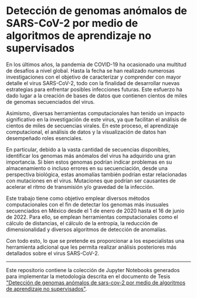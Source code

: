 # Detección de genomas anómalos de SARS-CoV-2 por medio de algoritmos de aprendizaje no supervisados

En los últimos años, la pandemia de COVID-19 ha ocasionado una multitud de desafíos a nivel global. Hasta la fecha se han realizado numerosas investigaciones con el objetivo de caracterizar y comprender con mayor detalle el virus SARS-CoV-2, todo con la finalidad de desarrollar nuevas estrategias para enfrentar posibles infecciones futuras. Este esfuerzo ha dado lugar a la creación de bases de datos que contienen cientos de miles de genomas secuenciados del virus.

Asimismo, diversas herramientas computacionales han tenido un impacto significativo en la investigación de este virus, ya que facilitan el análisis de cientos de miles de secuencias virales. En este proceso, el aprendizaje computacional, el análisis de datos y la visualización de datos han desempeñado roles esenciales.

En particular, debido a la vasta cantidad de secuencias disponibles, identificar los genomas más anómalos del virus ha adquirido una gran importancia. Si bien estos genomas podrían indicar problemas en su almacenamiento o incluso errores en su secuenciación, desde una perspectiva biológica, estas anomalías también podrían estar relacionadas con mutaciones en el virus. Mutaciones que podrían ser causantes de acelerar el ritmo de transmisión y/o gravedad de la infección.
 
Este trabajo tiene como objetivo emplear diversos métodos computacionales con el fin de detectar los genomas más inusuales secuenciados en México desde el 1 de enero de 2020 hasta el 16 de junio de 2022.  Para ello, se emplean herramientas computacionales como el cálculo de distancias, el cálculo de la entropía, la reducción de dimensionalidad y diversos algoritmos de detección de anomalías.

Con todo esto, lo que se pretende es proporcionar a los especialistas una herramienta adicional que les permita realizar análisis posteriores más detallados sobre el virus SARS-CoV-2.

---

Este repositorio contiene la colección de Jupyter Notebooks generados para implementar la metodología descrita en el documento de Tesis ["Detección de genomas anómalos de sars-cov-2 por medio de algoritmos de aprendizaje no supervisados"](https://hdl.handle.net/20.500.14330/TES01000850003).
